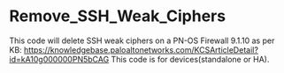 # Remove_SSH_Weak_Ciphers
This code will delete SSH weak ciphers on a PN-OS Firewall 9.1.10 as per KB: https://knowledgebase.paloaltonetworks.com/KCSArticleDetail?id=kA10g000000PN5bCAG This code is for devices(standalone or HA).

